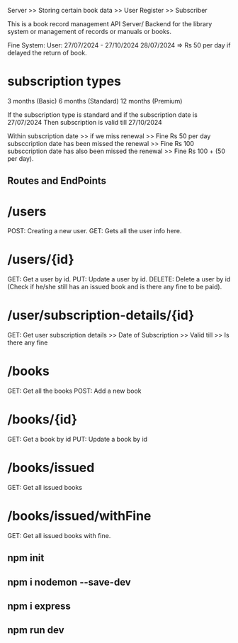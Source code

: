 Server >> Storing certain book data >> User Register >> Subscriber

This is a book record management API Server/ Backend for the library system or management of records or manuals or books.

Fine System:
User: 27/07/2024 - 27/10/2024
28/07/2024 => Rs 50 per day if delayed the return of book.

# subscription types

3 months (Basic)
6 months (Standard)
12 months (Premium)

If the subscription type is standard and if the subscription date is 27/07/2024
Then subscription is valid till 27/10/2024

Within subscription date >> if we miss renewal >> Fine Rs 50
per day
subsccription date has been missed the renewal >> Fine Rs 100
subsccription date has also been missed the renewal >> Fine Rs 100 + (50 per day).

## Routes and EndPoints

# /users

POST: Creating a new user.
GET: Gets all the user info here.

# /users/{id}

GET: Get a user by id.
PUT: Update a user by id.
DELETE: Delete a user by id (Check if he/she still has an issued book and is there any fine to be paid).

# /user/subscription-details/{id}

GET: Get user subscription details >> Date of Subscription >> Valid till >> Is there any fine

# /books

GET: Get all the books
POST: Add a new book

# /books/{id}

GET: Get a book by id
PUT: Update a book by id

# /books/issued

GET: Get all issued books

# /books/issued/withFine

GET: Get all issued books with fine.

## npm init

## npm i nodemon --save-dev

## npm i express

## npm run dev
